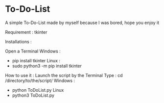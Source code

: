 # To-Do-List
A simple To-Do-List made by myself because I was bored, hope you enjoy it


Requirement : 
tkinter

Installations : 

Open a Terminal
Windows :
- pip install tkinter
Linux : 
- sudo python3 -m pip install tkinter

How to use it :
Launch the script by the Terminal 
Type : cd /directory/to/the/script/
Windows : 
- python ToDoList.py
Linux
- python3 ToDoList.py

